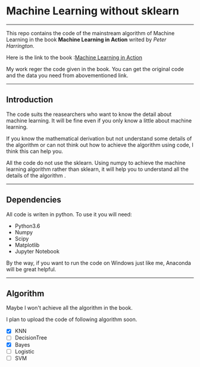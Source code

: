 # Machine Learning without sklearn
-----
This repo contains the code of the mainstream algorithm of Machine Learning in the book **Machine Learning in Action** writed by *Peter Harrington*.

Here is the link to the book :[Machine Learning in Action](https://www.manning.com/books/machine-learning-in-action)

My work reger the code given in the book. You can get the original code and the data you need from abovementioned link.

-------
## Introduction

The code suits the reasearchers who want to know the detail about machine learning. It will be fine even if you only know a little about machine learning. 

If you know the mathematical derivation but not understand some details of the algorithm or can not think out how to achieve the algorithm using code, I think this can help you.

All the code do not use the sklearn. Using numpy to achieve the machine learning algorithm rather than sklearn, it will help you to understand all the details of the algorithm .

---
## Dependencies

All code is writen in python. To use it you will need:

* Python3.6
* Numpy
* Scipy
* Matplotlib
* Jupyter Notebook

By the way, if you want to run the code on Windows just like me, Anaconda will be great helpful.

-----
## Algorithm

Maybe I won't achieve all the algorithm in the book.

I plan to upload the code of following algorithm soon.

- [x] KNN
- [ ] DecisionTree
- [x] Bayes
- [ ] Logistic
- [ ] SVM

